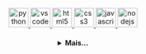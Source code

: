 <!-----[![banner](./banner.png)](https://github.com/arthurrferoni)
------>

  <p align="center">
    <a href="https://www.python.org/">
      <img src="https://seeklogo.com/images/P/python-logo-A32636CAA3-seeklogo.com.png" alt="python" width="40" height="40"/>
   </a>
   <a href="https://code.visualstudio.com/">
      <img src="https://cdn.jsdelivr.net/gh/devicons/devicon/icons/vscode/vscode-original.svg" alt="vscode" width="40" height="40"/>
   </a>
   <a href="https://developer.mozilla.org/pt-BR/docs/Web/HTML">
      <img src="https://cdn.jsdelivr.net/gh/devicons/devicon/icons/html5/html5-plain.svg" alt="html5" width="40" height="40"/>
   </a>
   <a href="https://developer.mozilla.org/pt-BR/docs/Web/CSS">
      <img src="https://cdn.jsdelivr.net/gh/devicons/devicon/icons/css3/css3-plain.svg" alt="css3" width="40" height="40"/>
   </a>
   <a href="https://developer.mozilla.org/en-US/docs/Web/JavaScript">
      <img src="https://cdn.jsdelivr.net/gh/devicons/devicon/icons/javascript/javascript-original.svg" alt="javascript" width="40" height="40"/>
   </a>
   <a href="https://nodejs.org">
      <img src="https://cdn.jsdelivr.net/gh/devicons/devicon/icons/nodejs/nodejs-original.svg" alt="nodejs" width="40" height="40"/>
  </a>
</p>

<h4 align="center">
<details>
<summary>Mais...</summary>
<h1 align="center"><img src="https://media.giphy.com/media/hvRJCLFzcasrR4ia7z/giphy.gif" width="25px">Oi meu nome é Arthur Ferroni</h1></img>

<p align="center">
  <a href="https://github.com/arthurrferroni">
    <img
      align="center"
      height="150em"
      src="https://github-readme-stats.vercel.app/api?username=arthurrferroni&show_icons=true&include_all_commits=true&count_private=true&theme=tokyonight"
    />
  </a>
  <a href="https://github.com/arthurrferroni">
    <img
      align="center"
      height="150em"
      src="https://github-readme-stats.vercel.app/api/top-langs/?username=arthurrferroni&show_icons=true&include_all_commits=true&count_private=true&layout=compact&theme=tokyonight"
    />
  </a>
</p>


<p align="center">
  <a href="https://github.com/arthurrferroni">
    <img
      align="center"
      src="https://github-profile-trophy.vercel.app/?username=arthurrferroni&theme=onedark&no-frame=true&row=1&&margin-w=20&no-bg=true"
    />
  </a>
</a>
</p>

<h3 align="center">Trabalhando em:</h3>

<p align="center">
  <a href="https://github.com/arthurrferroni/Salvar-Notas-PMV">
    <img
      align="center"
      height="120em"
      src="https://github-readme-stats.vercel.app/api/pin/?username=arthurrferroni&repo=Salvar-Notas-PMV&theme=tokyonight">
    </img>
  </a>
</p>

<h3 align="center">Sobre mim:</h3>

<p align="center">
  <a href="https://instagram.com/arthurferroni/">
    <img
      align="center"
      src="https://img.shields.io/badge/Instagram-1C1C1C?style=for-the-badge&logo=instagram&logoColor=00FFFF"
    />
  </a>
  <a href="https://twitter.com/">
    <img
      align="center"
      src="https://img.shields.io/badge/Twitter-1C1C1C?style=for-the-badge&logo=twitter&logoColor=00FFFF"
    />
  <a href="https://www.linkedin.com/in/arthurferroni/">
    <img
         align="center"
         src="https://img.shields.io/badge/LinkedIn-1C1C1C?style=for-the-badge&logo=linkedin&logoColor=00FFFF"
  </a>
  
</p>

</details>
